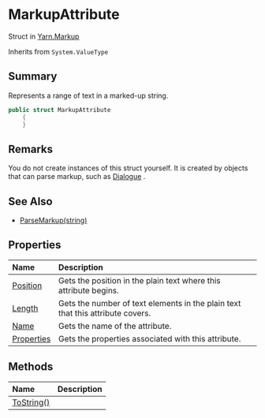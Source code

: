 # MarkupAttribute

Struct in [Yarn.Markup](/api/csharp/yarn.markup.md)

Inherits from `System.ValueType`

## Summary


Represents a range of text in a marked-up string.


```csharp
public struct MarkupAttribute
    {
    }
```

## Remarks


You do not create instances of this struct yourself. It is created
by objects that can parse markup, such as  <a href="yarn.dialogue.md">Dialogue</a> .


## See Also

* [ParseMarkup(string)](/api/csharp/yarn.dialogue.parsemarkup.md)

## Properties

|Name|Description|
|:---|:---|
|[Position](/api/csharp/yarn.markup.markupattribute.position.md)|Gets the position in the plain text where this attribute begins.|
|[Length](/api/csharp/yarn.markup.markupattribute.length.md)|Gets the number of text elements in the plain text that this attribute covers.|
|[Name](/api/csharp/yarn.markup.markupattribute.name.md)|Gets the name of the attribute.|
|[Properties](/api/csharp/yarn.markup.markupattribute.properties.md)|Gets the properties associated with this attribute.|

## Methods

|Name|Description|
|:---|:---|
|[ToString()](/api/csharp/yarn.markup.markupattribute.tostring.md)||

